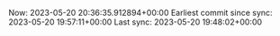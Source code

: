 Now: 2023-05-20 20:36:35.912894+00:00 Earliest commit since sync: 2023-05-20 19:57:11+00:00 Last sync: 2023-05-20 19:48:02+00:00
